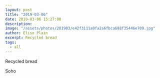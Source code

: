 ```yaml
---
layout: post
title: "2019-03-06"
date: 2019-03-06 15:27:00
description: 
image: "/assets/photos/201903/e42f3111a0fa2a6fbca688f35446e709.jpg"
author: Elise Plain
excerpt: Recycled bread
tags: 
  - all
---
```


Recycled bread
<p></p>
Soho